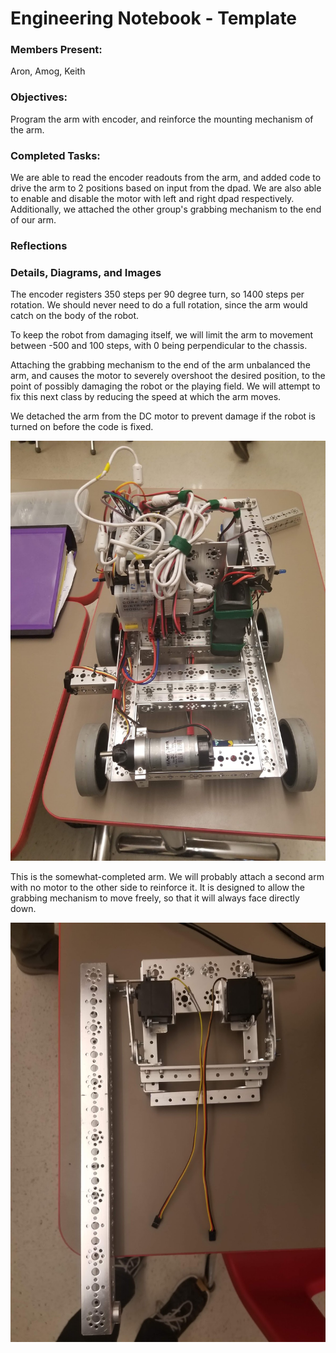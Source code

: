 # Engineering Notebook - Template
### Members Present:
Aron, Amog, Keith

### Objectives:
Program the arm with encoder, and reinforce the mounting mechanism of the arm.

### Completed Tasks:
We are able to read the encoder readouts from the arm, and added code to drive the arm to 2 positions based on input from the dpad. We are also able to enable and disable the motor with left and right dpad respectively. Additionally, we attached the other group's grabbing mechanism to the end of our arm.
### Reflections


### Details, Diagrams, and Images

The encoder registers 350 steps per 90 degree turn, so 1400 steps per rotation. We should never need to do a full rotation, since the arm would catch on the body of the robot.

To keep the robot from damaging itself, we will limit the arm to movement between -500 and 100 steps, with 0 being perpendicular to the chassis.

Attaching the grabbing mechanism to the end of the arm unbalanced the arm, and causes the motor to severely overshoot the desired position, to the point of possibly damaging the robot or the playing field. We will attempt to fix this next class by reducing the speed at which the arm moves.

We detached the arm from the DC motor to prevent damage if the robot is turned on before the code is fixed.

![image of the chassis with the arm detached](images/121301.jpg)

This is the somewhat-completed arm. We will probably attach a second arm with no motor to the other side to reinforce it. It is designed to allow the grabbing mechanism to move freely, so that it will always face directly down.

![image of the arm](images/121302.jpg)
